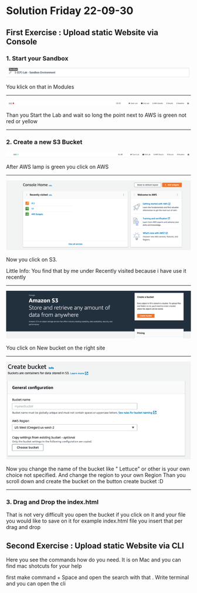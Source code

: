 # Solution Friday 22-09-30


## First Exercise : Upload static Website via Console

### 1. Start your Sandbox 

![Picture](BildschirmfotoSandbox1.png)

You klick on that in Modules

____________________________

![Picture](BildschirmfotoSandbox2.png)

Than you Start the Lab and wait so long the point next to AWS is green not red or yellow

____________________________

### 2. Create a new S3 Bucket

![Picture](BildschirmfotoSandbox3.png)

After AWS lamp is green you click on AWS

____________________________________

![Picture](AWSBucketCreate1.png)

Now you click on S3. 

Little Info: You find that by me under Recently visited because i have use it recently

_____________________________________

![Picture](AWSBucketCreate2.png)

You click on New bucket on the right site

__________________________________

![Picture](AWSBucketCreate3.png)

<p>
Now you change the name of the bucket like " Lettuce" or other is your own choice not specified.
And change the region to your own Region
Than you scroll down and create the bucket on the button create bucket :D
</p>

________________________________

### 3. Drag and Drop the index.html

That is not very difficult you open the bucket if you click on it and your file you would like to save on it for example index.html file you insert that per drag and drop







## Second Exercise : Upload static Website via CLI

Here you see the commands how do you need. It is on Mac and you can find mac shotcuts for your help

first make command + Space and open the search with that . Write terminal and you can open the cli





